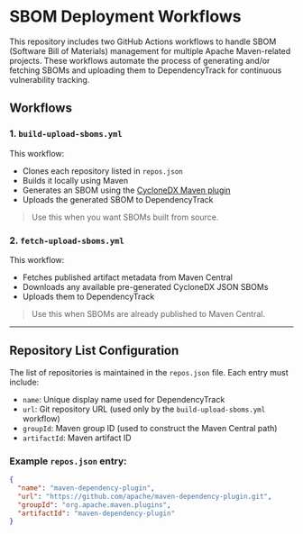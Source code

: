 # SBOM Deployment Workflows

This repository includes two GitHub Actions workflows to handle SBOM (Software Bill of Materials) management for multiple Apache Maven-related projects.
These workflows automate the process of generating and/or fetching SBOMs and uploading them to DependencyTrack for continuous vulnerability tracking.

## Workflows

### 1. `build-upload-sboms.yml`

This workflow:
- Clones each repository listed in `repos.json`
- Builds it locally using Maven
- Generates an SBOM using the [CycloneDX Maven plugin](https://github.com/CycloneDX/cyclonedx-maven-plugin)
- Uploads the generated SBOM to DependencyTrack

> Use this when you want SBOMs built from source.

### 2. `fetch-upload-sboms.yml`

This workflow:
- Fetches published artifact metadata from Maven Central
- Downloads any available pre-generated CycloneDX JSON SBOMs
- Uploads them to DependencyTrack

> Use this when SBOMs are already published to Maven Central.

---

## Repository List Configuration

The list of repositories is maintained in the `repos.json` file. Each entry must include:

- `name`: Unique display name used for DependencyTrack
- `url`: Git repository URL (used only by the `build-upload-sboms.yml` workflow)
- `groupId`: Maven group ID (used to construct the Maven Central path)
- `artifactId`: Maven artifact ID

### Example `repos.json` entry:

```json
{
  "name": "maven-dependency-plugin",
  "url": "https://github.com/apache/maven-dependency-plugin.git",
  "groupId": "org.apache.maven.plugins",
  "artifactId": "maven-dependency-plugin"
}
